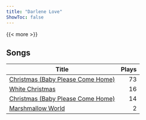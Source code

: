 ```yaml
---
title: "Darlene Love"
ShowToc: false
---
```


{{< more >}}

## Songs
Title | Plays 
----- | -----: 
[Christmas (Baby Please Come Home)](/songs/christmas-baby-please-come-home) | 73
[White Christmas](/songs/white-christmas) | 16
[Christmas (Baby Please Come Home)](/songs/christmas-baby-please-come-home) | 14
[Marshmallow World](/songs/marshmallow-world) | 2

